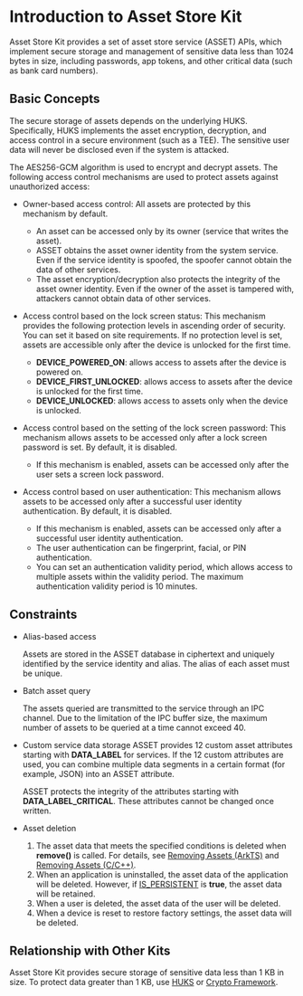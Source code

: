 # Introduction to Asset Store Kit

Asset Store Kit provides a set of asset store service (ASSET) APIs, which implement secure storage and management of sensitive data less than 1024 bytes in size, including passwords, app tokens, and other critical data (such as bank card numbers).

## Basic Concepts

The secure storage of assets depends on the underlying HUKS. Specifically, HUKS implements the asset encryption, decryption, and access control in a secure environment (such as a TEE). The sensitive user data will never be disclosed even if the system is attacked.

The AES256-GCM algorithm is used to encrypt and decrypt assets. The following access control mechanisms are used to protect assets against unauthorized access:

* Owner-based access control: All assets are protected by this mechanism by default.
  * An asset can be accessed only by its owner (service that writes the asset).
  * ASSET obtains the asset owner identity from the system service. Even if the service identity is spoofed, the spoofer cannot obtain the data of other services.
  * The asset encryption/decryption also protects the integrity of the asset owner identity. Even if the owner of the asset is tampered with, attackers cannot obtain data of other services.

* Access control based on the lock screen status: This mechanism provides the following protection levels in ascending order of security. You can set it based on site requirements. If no protection level is set, assets are accessible only after the device is unlocked for the first time.
  * **DEVICE_POWERED_ON**: allows access to assets after the device is powered on.
  * **DEVICE_FIRST_UNLOCKED**: allows access to assets after the device is unlocked for the first time.
  * **DEVICE_UNLOCKED**: allows access to assets only when the device is unlocked.

* Access control based on the setting of the lock screen password: This mechanism allows assets to be accessed only after a lock screen password is set. By default, it is disabled.
  * If this mechanism is enabled, assets can be accessed only after the user sets a screen lock password.

* Access control based on user authentication: This mechanism allows assets to be accessed only after a successful user identity authentication. By default, it is disabled.
  * If this mechanism is enabled, assets can be accessed only after a successful user identity authentication.
  * The user authentication can be fingerprint, facial, or PIN authentication.
  * You can set an authentication validity period, which allows access to multiple assets within the validity period. The maximum authentication validity period is 10 minutes.

## Constraints

* Alias-based access

  Assets are stored in the ASSET database in ciphertext and uniquely identified by the service identity and alias. The alias of each asset must be unique.

* Batch asset query

  The assets queried are transmitted to the service through an IPC channel. Due to the limitation of the IPC buffer size, the maximum number of assets to be queried at a time cannot exceed 40.

* Custom service data storage
  ASSET provides 12 custom asset attributes starting with **DATA_LABEL** for services. If the 12 custom attributes are used, you can combine multiple data segments in a certain format (for example, JSON) into an ASSET attribute.

  ASSET protects the integrity of the attributes starting with **DATA_LABEL_CRITICAL**. These attributes cannot be changed once written.

* Asset deletion
  1. The asset data that meets the specified conditions is deleted when **remove()** is called. For details, see [Removing Assets (ArkTS)](asset-js-remove.md) and [Removing Assets (C/C++)](asset-native-remove.md).
  2. When an application is uninstalled, the asset data of the application will be deleted. However, if [IS_PERSISTENT](../../reference/apis-asset-store-kit/js-apis-asset.md#tag) is **true**, the asset data will be retained.
  3. When a user is deleted, the asset data of the user will be deleted.
  4. When a device is reset to restore factory settings, the asset data will be deleted.

## Relationship with Other Kits

Asset Store Kit provides secure storage of sensitive data less than 1 KB in size. To protect data greater than 1 KB, use [HUKS](../UniversalKeystoreKit/huks-overview.md) or [Crypto Framework](../CryptoArchitectureKit/crypto-architecture-kit-intro.md).
